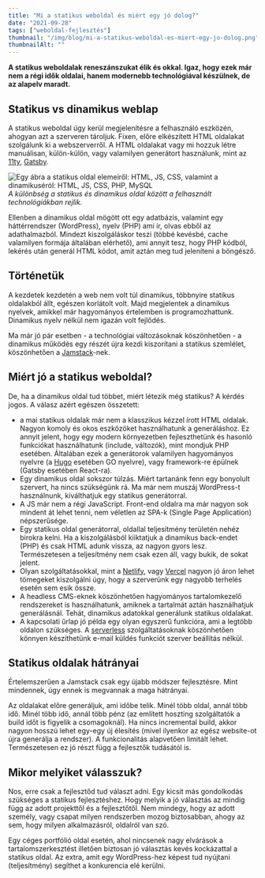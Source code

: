 ```yaml
---
title: "Mi a statikus weboldal és miért egy jó dolog?"
date: "2021-09-28"
tags: ["weboldal-fejlesztés"]
thumbnail: "/img/blog/mi-a-statikus-weboldal-es-miert-egy-jo-dolog.png"
thumbnailAlt: ""
---
```


**A statikus weboldalak reneszánszukat élik és okkal. Igaz, hogy ezek már nem a régi idők oldalai, hanem modernebb technológiával készülnek, de az alapelv maradt.**

## Statikus vs dinamikus weblap

A statikus weboldal úgy kerül megjelenítésre a felhasználó eszközén, ahogyan azt a szerveren tároljuk. Fixen, előre elkészített HTML oldalakat szolgálunk ki a webszerverről. A HTML oldalakat vagy mi hozzuk létre manuálisan, külön-külön, vagy valamilyen generátort használunk, mint az [11ty](https://www.11ty.dev/), [Gatsby](https://www.gatsbyjs.com/).

![Egy ábra a statikus oldal elemeiről: HTML, JS, CSS, valamint a dinamikuséról: HTML, JS, CSS, PHP, MySQL](/img/blog/statikus-oldal-vs-dinamikus-oldal.png) *A különbség a statikus és dinamikus oldal között a felhasznált technológiákban rejlik.*

Ellenben a dinamikus oldal mögött ott egy adatbázis, valamint egy háttérrendszer (WordPress), nyelv (PHP) ami ír, olvas ebből az adathalmazból. Mindezt kiszolgáláskor teszi (többé kevésbé, cache valamilyen formája általában elérhető), ami annyit tesz, hogy PHP kódból, lekérés után generál HTML kódot, amit aztán meg tud jeleníteni a böngésző.

## Történetük

A kezdetek kezdetén a web nem volt túl dinamikus, többnyire statikus oldalakból állt, egészen korlátolt volt. Majd megjelentek a dinamikus nyelvek, amikkel már hagyományos értelemben is programozhattunk. Dinamikus nyelv nélkül nem igazán volt fejlődés.

Ma már jó pár esetben - a technológiai változásoknak köszönhetően - a dinamikus működés egy részét újra kezdi kiszorítani a statikus szemlélet, köszönhetően a [Jamstack](https://jamstack.org/)\-nek.

## Miért jó a statikus weboldal?

De, ha a dinamikus oldal tud többet, miért létezik még statikus? A kérdés jogos. A válasz azért egészen összetett:

- a mai statikus oldalak már nem a klasszikus kézzel írott HTML oldalak. Nagyon komoly és okos eszközöket használhatunk a generáláshoz. Ez annyit jelent, hogy egy modern környezetben fejleszthetünk és hasonló funkciókat használhatunk (include, változók), mint mondjuk PHP esetében. Általában ezek a generátorok valamilyen hagyományos nyelvre (a [Hugo](https://gohugo.io/) esetében GO nyelvre), vagy framework-re épülnek (Gatsby esetében React-ra).
- Egy dinamikus oldal sokszor túlzás. Miért tartanánk fenn egy bonyolult szervert, ha nincs szükségünk rá. Ma már nem muszáj WordPress-t használnunk, kiválthatjuk egy statikus generátorral.
- A JS már nem a régi JavaScript. Front-end oldalra ma már nagyon sok mindent át lehet tenni, nem véletlen az SPA-k (Single Page Application) népszerűsége.
- Egy statikus oldal generátorral, oldallal teljesítmény területén nehéz birokra kelni. Ha a kiszolgálásból kiiktatjuk a dinamikus back-endet (PHP) és csak HTML adunk vissza, az nagyon gyors lesz. Természetesen a teljesítmény nem csak ezen áll, vagy bukik, de sokat jelent.
- Olyan szolgáltatásokkal, mint a [Netlify](https://www.netlify.com/), vagy [Vercel](https://vercel.com/) nagyon jó áron lehet tömegeket kiszolgálni úgy, hogy a szerverünk egy nagyobb terhelés esetén sem esik össze.
- A headless CMS-eknek köszönhetően hagyományos tartalomkezelő rendszereket is használhatunk, amiknek a tartalmát aztán használhatjuk generálásnál. Tehát, dinamikus adatokkal generálunk statikus oldalakat.
- A kapcsolati űrlap jó példa egy olyan egyszerű funkcióra, ami a legtöbb oldalon szükséges. A [serverless](https://www.gatsbyjs.com/docs/reference/functions/) szolgáltatásoknak köszönhetően könnyen készíthetünk e-mail küldés funkciót szerver beállítás nélkül.

## Statikus oldalak hátrányai

Értelemszerűen a Jamstack csak egy újabb módszer fejlesztésre. Mint mindennek, úgy ennek is megvannak a maga hátrányai.

Az oldalakat előre generáljuk, ami időbe telik. Minél több oldal, annál több idő. Minél több idő, annál több pénz (az említett hoszting szolgáltatók a build időt is figyelik a csomagoknál). Ha nincs incremental build, akkor nagyon hosszú lehet egy-egy új élesítés (mivel ilyenkor az egész website-ot újra generálja a rendszer). A funkcionalitás alapvetően limitált lehet. Természetesen ez jó részt függ a fejlesztők tudásától is.

## Mikor melyiket válasszuk?

Nos, erre csak a fejlesztőd tud választ adni. Egy kicsit más gondolkodás szükséges a statikus fejlesztéshez. Hogy melyik a jó választás az mindig függ az adott projekttől és a fejlesztőtől. Nem mindegy, hogy az adott személy, vagy csapat milyen rendszerben mozog biztosabban, ahogy az sem, hogy milyen alkalmazásról, oldalról van szó.

Egy céges portfólió oldal esetén, ahol nincsenek nagy elvárások a tartalomszerkesztést illetően biztosan jó választás kevés kockázattal a statikus oldal. Az extra, amit egy WordPress-hez képest tud nyújtani (teljesítmény) segíthet a konkurencia elé kerülni.
